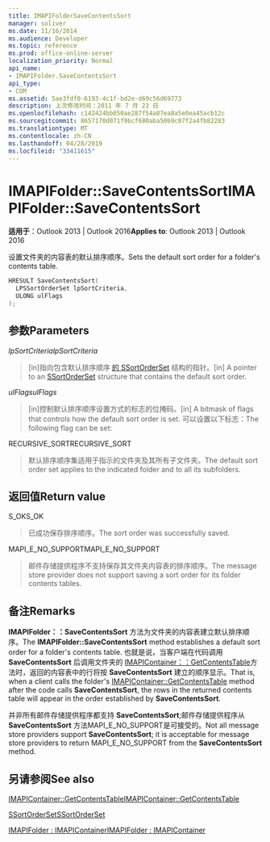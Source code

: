 ```yaml
---
title: IMAPIFolderSaveContentsSort
manager: soliver
ms.date: 11/16/2014
ms.audience: Developer
ms.topic: reference
ms.prod: office-online-server
localization_priority: Normal
api_name:
- IMAPIFolder.SaveContentsSort
api_type:
- COM
ms.assetid: 5ae3fdf0-6193-4c1f-bd2e-d69c56d69773
description: 上次修改时间：2011 年 7 月 23 日
ms.openlocfilehash: c142424bb050ae287f54a87ea8a5e0ea45acb12c
ms.sourcegitcommit: 8657170d071f9bcf680aba50b9c07f2a4fb82283
ms.translationtype: MT
ms.contentlocale: zh-CN
ms.lasthandoff: 04/28/2019
ms.locfileid: "33411615"
---
```

# <a name="imapifoldersavecontentssort"></a><span data-ttu-id="83d8e-103">IMAPIFolder::SaveContentsSort</span><span class="sxs-lookup"><span data-stu-id="83d8e-103">IMAPIFolder::SaveContentsSort</span></span>

  
  
<span data-ttu-id="83d8e-104">**适用于**：Outlook 2013 | Outlook 2016</span><span class="sxs-lookup"><span data-stu-id="83d8e-104">**Applies to**: Outlook 2013 | Outlook 2016</span></span> 
  
<span data-ttu-id="83d8e-105">设置文件夹的内容表的默认排序顺序。</span><span class="sxs-lookup"><span data-stu-id="83d8e-105">Sets the default sort order for a folder's contents table.</span></span>
  
```cpp
HRESULT SaveContentsSort(
  LPSSortOrderSet lpSortCriteria,
  ULONG ulFlags
);
```

## <a name="parameters"></a><span data-ttu-id="83d8e-106">参数</span><span class="sxs-lookup"><span data-stu-id="83d8e-106">Parameters</span></span>

 <span data-ttu-id="83d8e-107">_lpSortCriteria_</span><span class="sxs-lookup"><span data-stu-id="83d8e-107">_lpSortCriteria_</span></span>
  
> <span data-ttu-id="83d8e-108">[in]指向包含默认排序顺序 [的 SSortOrderSet](ssortorderset.md) 结构的指针。</span><span class="sxs-lookup"><span data-stu-id="83d8e-108">[in] A pointer to an [SSortOrderSet](ssortorderset.md) structure that contains the default sort order.</span></span> 
    
 <span data-ttu-id="83d8e-109">_ulFlags_</span><span class="sxs-lookup"><span data-stu-id="83d8e-109">_ulFlags_</span></span>
  
> <span data-ttu-id="83d8e-110">[in]控制默认排序顺序设置方式的标志的位掩码。</span><span class="sxs-lookup"><span data-stu-id="83d8e-110">[in] A bitmask of flags that controls how the default sort order is set.</span></span> <span data-ttu-id="83d8e-111">可以设置以下标志：</span><span class="sxs-lookup"><span data-stu-id="83d8e-111">The following flag can be set:</span></span>
    
<span data-ttu-id="83d8e-112">RECURSIVE_SORT</span><span class="sxs-lookup"><span data-stu-id="83d8e-112">RECURSIVE_SORT</span></span> 
  
> <span data-ttu-id="83d8e-113">默认排序顺序集适用于指示的文件夹及其所有子文件夹。</span><span class="sxs-lookup"><span data-stu-id="83d8e-113">The default sort order set applies to the indicated folder and to all its subfolders.</span></span>
    
## <a name="return-value"></a><span data-ttu-id="83d8e-114">返回值</span><span class="sxs-lookup"><span data-stu-id="83d8e-114">Return value</span></span>

<span data-ttu-id="83d8e-115">S_OK</span><span class="sxs-lookup"><span data-stu-id="83d8e-115">S_OK</span></span> 
  
> <span data-ttu-id="83d8e-116">已成功保存排序顺序。</span><span class="sxs-lookup"><span data-stu-id="83d8e-116">The sort order was successfully saved.</span></span>
    
<span data-ttu-id="83d8e-117">MAPI_E_NO_SUPPORT</span><span class="sxs-lookup"><span data-stu-id="83d8e-117">MAPI_E_NO_SUPPORT</span></span> 
  
> <span data-ttu-id="83d8e-118">邮件存储提供程序不支持保存其文件夹内容表的排序顺序。</span><span class="sxs-lookup"><span data-stu-id="83d8e-118">The message store provider does not support saving a sort order for its folder contents tables.</span></span>
    
## <a name="remarks"></a><span data-ttu-id="83d8e-119">备注</span><span class="sxs-lookup"><span data-stu-id="83d8e-119">Remarks</span></span>

<span data-ttu-id="83d8e-120">**IMAPIFolder：：SaveContentsSort** 方法为文件夹的内容表建立默认排序顺序。</span><span class="sxs-lookup"><span data-stu-id="83d8e-120">The **IMAPIFolder::SaveContentsSort** method establishes a default sort order for a folder's contents table.</span></span> <span data-ttu-id="83d8e-121">也就是说，当客户端在代码调用 **SaveContentsSort** 后调用文件夹的 [IMAPIContainer：：GetContentsTable](imapicontainer-getcontentstable.md)方法时，返回的内容表中的行将按 **SaveContentsSort** 建立的顺序显示。</span><span class="sxs-lookup"><span data-stu-id="83d8e-121">That is, when a client calls the folder's [IMAPIContainer::GetContentsTable](imapicontainer-getcontentstable.md) method after the code calls **SaveContentsSort**, the rows in the returned contents table will appear in the order established by **SaveContentsSort**.</span></span>
  
<span data-ttu-id="83d8e-122">并非所有邮件存储提供程序都支持 **SaveContentsSort**;邮件存储提供程序从 **SaveContentsSort** 方法MAPI_E_NO_SUPPORT是可接受的。</span><span class="sxs-lookup"><span data-stu-id="83d8e-122">Not all message store providers support **SaveContentsSort**; it is acceptable for message store providers to return MAPI_E_NO_SUPPORT from the **SaveContentsSort** method.</span></span> 
  
## <a name="see-also"></a><span data-ttu-id="83d8e-123">另请参阅</span><span class="sxs-lookup"><span data-stu-id="83d8e-123">See also</span></span>



[<span data-ttu-id="83d8e-124">IMAPIContainer::GetContentsTable</span><span class="sxs-lookup"><span data-stu-id="83d8e-124">IMAPIContainer::GetContentsTable</span></span>](imapicontainer-getcontentstable.md)
  
[<span data-ttu-id="83d8e-125">SSortOrderSet</span><span class="sxs-lookup"><span data-stu-id="83d8e-125">SSortOrderSet</span></span>](ssortorderset.md)
  
[<span data-ttu-id="83d8e-126">IMAPIFolder : IMAPIContainer</span><span class="sxs-lookup"><span data-stu-id="83d8e-126">IMAPIFolder : IMAPIContainer</span></span>](imapifolderimapicontainer.md)

